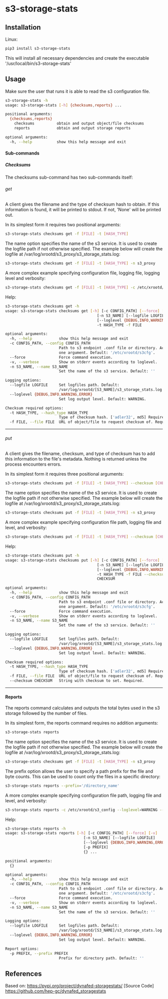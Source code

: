 # s3-storage-stats

## Installation

Linux:

```sh
pip3 install s3-storage-stats
```
This will install all necessary dependencies and create the executable
'/usr/local/bin/s3-storage-stats'


## Usage
Make sure the user that runs it is able to read the s3 configuration file.

```bash
s3-storage-stats -h
usage: s3-storage-stats [-h] {checksums,reports} ...

positional arguments:
  {checksums,reports}
    checksums          obtain and output object/file checksums
    reports            obtain and output storage reports

optional arguments:
  -h, --help           show this help message and exit

```

#### Sub-commands
##### Checksums
The checksums sub-command has two sub-commands itself:

###### *get*
A client gives the filename and the type of checksum hash to obtain.
If this information is found, it will be printed to stdout. If not,
'None' will be printed out.

In its simplest form it requires two positional arguments:

```bash
s3-storage-stats checksums get -f [FILE] -t [HASH_TYPE]
```

The name option specifies the name of the s3 service. It is used to
create the logfile path if not otherwise specified. The example below
will create the logfile at /var/log/xrootd/s3_proxy/s3_storage_stats.log:

```bash
s3-storage-stats checksums get -f [FILE] -t [HASH_TYPE] -n s3_proxy
```

A more complex example specifying configuration file, logging file, 
logging level and verbosity:

```bash
s3-storage-stats checksums get -f [FILE] -t [HASH_TYPE] -c /etc/xrootd/s3_config --loglevel=WARNING --logfile='/var/log/s3-storage-stats/s3_storage_stats.log' -v
```

Help:

```bash
s3-storage-stats checksums get -h
usage: s3-storage-stats checksums get [-h] [-c CONFIG_PATH] [--force] [-v]
                                         [-n S3_NAME] [--logfile LOGFILE]
                                         [--loglevel {DEBUG,INFO,WARNING,ERROR}]
                                         -t HASH_TYPE -f FILE

optional arguments:
  -h, --help            show this help message and exit
  -c CONFIG_PATH, --config CONFIG_PATH
                        Path to s3 endpoint .conf file or directory. Accepts
                        one argument. Default: '/etc/xrootd/s3cfg'.
  --force               Force command execution.
  -v, --verbose         Show on stderr events according to loglevel.
  -n S3_NAME, --name S3_NAME
                        Set the name of the s3 service. Default: ''

Logging options:
  --logfile LOGFILE     Set logfiles path. Default:
                        /var/log/xrootd/[S3_NAME]/s3_storage_stats.log
  --loglevel {DEBUG,INFO,WARNING,ERROR}
                        Set log output level. Default: WARNING.

Checksum required options:
  -t HASH_TYPE, --hash_type HASH_TYPE
                        Type of checksum hash. ['adler32', md5] Required.
  -f FILE, --file FILE  URL of object/file to request checksum of. Required.
```

---

###### *put*
A client gives the filename, checksum, and type of checksum has to add this information
to the file's metadata. Nothing is returned unless the process encounters errors.

In its simplest form it requires three positional arguments:

```bash
s3-storage-stats checksums put -f [FILE] -t [HASH_TYPE] --checksum [CHECKSUM]
```

The name option specifies the name of the s3 service. It is used to
create the logfile path if not otherwise specified. The example below
will create the logfile at /var/log/xrootd/s3_proxy/s3_storage_stats.log:

```bash
s3-storage-stats checksums put -f [FILE] -t [HASH_TYPE] -n s3_proxy
```

A more complex example specifying configuration file path, logging file and level,
and verbosity:

```bash
s3-storage-stats checksums put -f [FILE] -t [HASH_TYPE] --checksum [CHECKSUM] -c /etc/xrootd/s3_config --loglevel=WARNING --logfile='/var/log/s3-storage-stats/s3_storage_stats.log' -v
```

Help:

```bash
s3-storage-stats checksums put -h
usage: s3-storage-stats checksums put [-h] [-c CONFIG_PATH] [--force] [-v]
                                         [-n S3_NAME] [--logfile LOGFILE]
                                         [--loglevel {DEBUG,INFO,WARNING,ERROR}]
                                         -t HASH_TYPE -f FILE --checksum
                                         CHECKSUM

optional arguments:
  -h, --help            show this help message and exit
  -c CONFIG_PATH, --config CONFIG_PATH
                        Path to s3 endpoint .conf file or directory. Accepts
                        one argument. Default: '/etc/xrootd/s3cfg'.
  --force               Force command execution.
  -v, --verbose         Show on stderr events according to loglevel.
  -n S3_NAME, --name S3_NAME
                        Set the name of the s3 service. Default: ''

Logging options:
  --logfile LOGFILE     Set logfiles path. Default:
                        /var/log/xrootd/[S3_NAME]/s3_storage_stats.log
  --loglevel {DEBUG,INFO,WARNING,ERROR}
                        Set log output level. Default: WARNING.

Checksum required options:
  -t HASH_TYPE, --hash_type HASH_TYPE
                        Type of checksum hash. ['adler32', md5] Required.
  -f FILE, --file FILE  URL of object/file to request checksum of. Required.
  --checksum CHECKSUM   String with checksum to set. Required.
```

---

#### Reports
The reports command calculates and outputs the total bytes used in the s3 storage
followed by the number of files.

In its simplest form, the reports command requires no addition arguments:

```bash
s3-storage-stats reports
```

The name option specifies the name of the s3 service. It is used to
create the logfile path if not otherwise specified. The example below
will create the logfile at /var/log/xrootd/s3_proxy/s3_storage_stats.log:

```bash
s3-storage-stats checksums get -f [FILE] -t [HASH_TYPE] -n s3_proxy
```

The prefix option allows the user to specify a path prefix for the file and byte counts.
This can be used to count only the files in a specific directory:

```bash
s3-storage-stats reports --prefix='/directory_name'
```

A more complex example specifying configuration file path, logging file and level,
and verbosity:

```bash
s3-storage-stats reports -c /etc/xrootd/s3_config --loglevel=WARNING --logfile='/var/log/s3-storage-stats/s3_storage_stats.log' -v
```

Help:

```bash
s3-storage-stats reports -h
usage: s3-storage-stats reports [-h] [-c CONFIG_PATH] [--force] [-v]
                                   [-n S3_NAME] [--logfile LOGFILE]
                                   [--loglevel {DEBUG,INFO,WARNING,ERROR}]
                                   [-p PREFIX]
                                   {} ...

positional arguments:
  {}

optional arguments:
  -h, --help            show this help message and exit
  -c CONFIG_PATH, --config CONFIG_PATH
                        Path to s3 endpoint .conf file or directory. Accepts
                        one argument. Default: '/etc/xrootd/s3cfg'.
  --force               Force command execution.
  -v, --verbose         Show on stderr events according to loglevel.
  -n S3_NAME, --name S3_NAME
                        Set the name of the s3 service. Default: ''

Logging options:
  --logfile LOGFILE     Set logfiles path. Default:
                        /var/log/xrootd/[S3_NAME]/s3_storage_stats.log
  --loglevel {DEBUG,INFO,WARNING,ERROR}
                        Set log output level. Default: WARNING.

Report options:
  -p PREFIX, --prefix PREFIX
                        Prefix for directory path. Default: ''
```

## References
Based on: https://pypi.org/project/dynafed-storagestats/
[Source Code] https://github.com/hep-gc/dynafed_storagestats